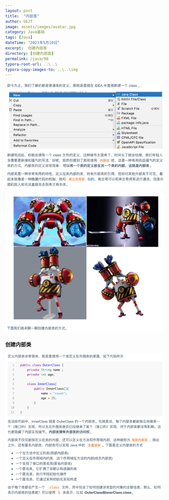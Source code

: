 ```yaml
---
layout: post
title:  "内部类"
author: GEJT
image: assets/images/avatar.jpg
category: Java基础
tags: [Java]
dateTime: "2021年5月10日"
excerpt:  创建内部类
directory: [创建内部类]
permalink: /java/90
typora-root-url: ..\..\
typora-copy-images-to: ..\..\img
---
```


![image-20210508092947404](/img/image-20210508092947404.png)

![image-20210508093042819](/img/image-20210508093042819.png)

### 创建内部类

![image-20210508093237107](/img/image-20210508093237107.png)